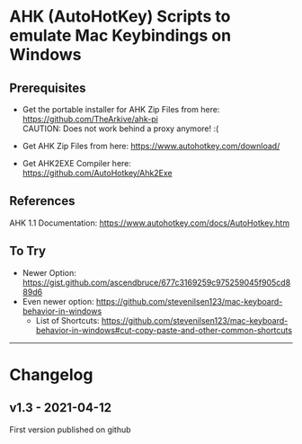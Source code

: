 # AHK (AutoHotKey) Scripts to emulate Mac Keybindings on Windows

## Prerequisites

- Get the portable installer for AHK Zip Files from here:
  <https://github.com/TheArkive/ahk-pi>  
  CAUTION: Does not work behind a proxy anymore! :(

- Get AHK Zip Files from here:
  <https://www.autohotkey.com/download/>

- Get AHK2EXE Compiler here:  
  https://github.com/AutoHotkey/Ahk2Exe

## References

AHK 1.1 Documentation:
<https://www.autohotkey.com/docs/AutoHotkey.htm>

## To Try

- Newer Option: https://gist.github.com/ascendbruce/677c3169259c975259045f905cd889d6
- Even newer option: https://github.com/stevenilsen123/mac-keyboard-behavior-in-windows
  - List of Shortcuts: https://github.com/stevenilsen123/mac-keyboard-behavior-in-windows#cut-copy-paste-and-other-common-shortcuts

---

# Changelog

## v1.3 - 2021-04-12

First version published on github
